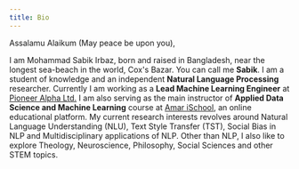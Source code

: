 ```yaml
---
title: Bio
---
```

Assalamu Alaikum (May peace be upon you),

I am Mohammad Sabik Irbaz, born and raised in Bangladesh, near the longest sea-beach in the world, Cox's Bazar. You can call me **Sabik**. I am a student of knowledge and an independent **Natural Language Processing** researcher. Currently I am working as a **Lead Machine Learning Engineer** at [Pioneer Alpha Ltd.](https://pioneeralpha.com/) I am also serving as the main instructor of **Applied Data Science and Machine Learning** course at [Amar iSchool](https://amarischool.com/), an online educational platform. My current research interests revolves around Natural Language Understanding (NLU), Text Style Transfer (TST), Social Bias in NLP and Multidisciplinary applications of NLP. Other than NLP, I also like to explore Theology, Neuroscience, Philosophy, Social Sciences and other STEM topics.